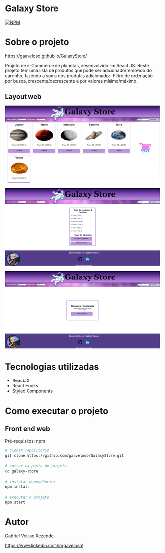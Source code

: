 # Galaxy Store
[![NPM](https://img.shields.io/npm/l/react)](https://github.com/gaaveloso/GalaxyStore/blob/master/LICENSE) 

# Sobre o projeto

https://gaaveloso.github.io/GalaxyStore/

Projeto de e-Commerce de planetas, desenvolvido em React JS. Neste projeto tem uma lista de produtos que pode ser adicionado/removido do carrinho, fazendo a soma dos produtos adicionados. Filtro de ordenação por busca, crescente/decrescente e por valores mínimo/máximo.

## Layout web
![Web 1](https://github.com/gaaveloso/GalaxyStore/blob/master/src/assets/web1.png)

![Web 2](https://github.com/gaaveloso/GalaxyStore/blob/master/src/assets/web2.png)

![Web 3](https://github.com/gaaveloso/GalaxyStore/blob/master/src/assets/web3.png)

# Tecnologias utilizadas

- ReactJS
- React Hooks
- Styled Components

# Como executar o projeto

## Front end web
Pré-requisitos: npm 

```bash
# clonar repositório
git clone https://github.com/gaaveloso/GalaxyStore.git

# entrar na pasta do projeto
cd galaxy-store

# instalar dependências
npm install

# executar o projeto
npm start
```

# Autor

Gabriel Veloso Rezende

https://www.linkedin.com/in/gaveloso/


